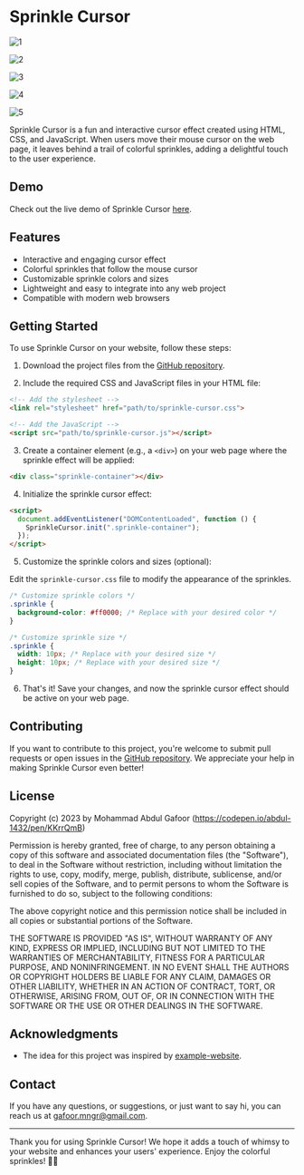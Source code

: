 # Sprinkle Cursor

![1](https://github.com/abdul-1432/Sprinkle_Cursor/assets/124916666/ac97f1f9-f3dd-4597-a062-5d3e602b87b0)

![2](https://github.com/abdul-1432/Sprinkle_Cursor/assets/124916666/50f00401-0da0-40e8-9a26-264433dd8628)

![3](https://github.com/abdul-1432/Sprinkle_Cursor/assets/124916666/ebd98264-e742-44f9-adfd-5d5592893ae2)

![4](https://github.com/abdul-1432/Sprinkle_Cursor/assets/124916666/940c6650-5b57-472a-93e6-a50d63de75a2)

![5](https://github.com/abdul-1432/Sprinkle_Cursor/assets/124916666/e174eb8d-d71a-44a6-a110-e0153fa47235)



Sprinkle Cursor is a fun and interactive cursor effect created using HTML, CSS, and JavaScript. When users move their mouse cursor on the web page, it leaves behind a trail of colorful sprinkles, adding a delightful touch to the user experience.

## Demo

Check out the live demo of Sprinkle Cursor [here](https://codepen.io/abdul-1432/pen/KKrrQmB).

## Features

- Interactive and engaging cursor effect
- Colorful sprinkles that follow the mouse cursor
- Customizable sprinkle colors and sizes
- Lightweight and easy to integrate into any web project
- Compatible with modern web browsers

## Getting Started

To use Sprinkle Cursor on your website, follow these steps:

1. Download the project files from the [GitHub repository](https://github.com/abdul-1432/Sprinkle_Cursor).

2. Include the required CSS and JavaScript files in your HTML file:

```HTML
<!-- Add the stylesheet -->
<link rel="stylesheet" href="path/to/sprinkle-cursor.css">

<!-- Add the JavaScript -->
<script src="path/to/sprinkle-cursor.js"></script>
```

3. Create a container element (e.g., a `<div>`) on your web page where the sprinkle effect will be applied:

```HTML
<div class="sprinkle-container"></div>
```

4. Initialize the sprinkle cursor effect:

```html
<script>
  document.addEventListener("DOMContentLoaded", function () {
    SprinkleCursor.init(".sprinkle-container");
  });
</script>
```

5. Customize the sprinkle colors and sizes (optional):

Edit the `sprinkle-cursor.css` file to modify the appearance of the sprinkles.

```css
/* Customize sprinkle colors */
.sprinkle {
  background-color: #ff0000; /* Replace with your desired color */
}

/* Customize sprinkle size */
.sprinkle {
  width: 10px; /* Replace with your desired size */
  height: 10px; /* Replace with your desired size */
}
```

6. That's it! Save your changes, and now the sprinkle cursor effect should be active on your web page.

## Contributing

If you want to contribute to this project, you're welcome to submit pull requests or open issues in the [GitHub repository](https://github.com/abdul-1432/Sprinkle_Cursor). We appreciate your help in making Sprinkle Cursor even better!

## License

Copyright (c) 2023 by Mohammad Abdul Gafoor (https://codepen.io/abdul-1432/pen/KKrrQmB)

Permission is hereby granted, free of charge, to any person obtaining a copy of this software and associated documentation files (the "Software"), to deal in the Software without restriction, including without limitation the rights to use, copy, modify, merge, publish, distribute, sublicense, and/or sell copies of the Software, and to permit persons to whom the Software is furnished to do so, subject to the following conditions:

The above copyright notice and this permission notice shall be included in all copies or substantial portions of the Software.

THE SOFTWARE IS PROVIDED "AS IS", WITHOUT WARRANTY OF ANY KIND, EXPRESS OR IMPLIED, INCLUDING BUT NOT LIMITED TO THE WARRANTIES OF MERCHANTABILITY, FITNESS FOR A PARTICULAR PURPOSE, AND NONINFRINGEMENT. IN NO EVENT SHALL THE AUTHORS OR COPYRIGHT HOLDERS BE LIABLE FOR ANY CLAIM, DAMAGES OR OTHER LIABILITY, WHETHER IN AN ACTION OF CONTRACT, TORT, OR OTHERWISE, ARISING FROM, OUT OF, OR IN CONNECTION WITH THE SOFTWARE OR THE USE OR OTHER DEALINGS IN THE SOFTWARE.


## Acknowledgments

- The idea for this project was inspired by [example-website](https://codepen.io/abdul-1432/pen/KKrrQmB).

## Contact

If you have any questions, or suggestions, or just want to say hi, you can reach us at [gafoor.mngr@gmail.com](mailto:gafoor.mngr@gmail.com).

---

Thank you for using Sprinkle Cursor! We hope it adds a touch of whimsy to your website and enhances your users' experience. Enjoy the colorful sprinkles! 🌈✨
